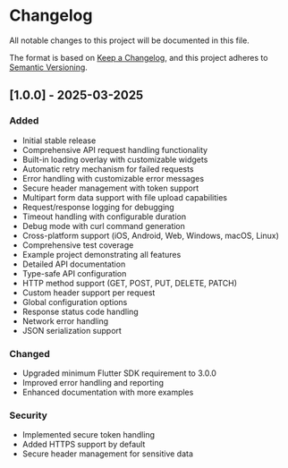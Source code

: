 # Changelog

All notable changes to this project will be documented in this file.

The format is based on [Keep a Changelog](https://keepachangelog.com/en/1.0.0/),
and this project adheres to [Semantic Versioning](https://semver.org/spec/v2.0.0.html).

## [1.0.0] - 2025-03-2025

### Added
- Initial stable release
- Comprehensive API request handling functionality
- Built-in loading overlay with customizable widgets
- Automatic retry mechanism for failed requests
- Error handling with customizable error messages
- Secure header management with token support
- Multipart form data support with file upload capabilities
- Request/response logging for debugging
- Timeout handling with configurable duration
- Debug mode with curl command generation
- Cross-platform support (iOS, Android, Web, Windows, macOS, Linux)
- Comprehensive test coverage
- Example project demonstrating all features
- Detailed API documentation
- Type-safe API configuration
- HTTP method support (GET, POST, PUT, DELETE, PATCH)
- Custom header support per request
- Global configuration options
- Response status code handling
- Network error handling
- JSON serialization support

### Changed
- Upgraded minimum Flutter SDK requirement to 3.0.0
- Improved error handling and reporting
- Enhanced documentation with more examples

### Security
- Implemented secure token handling
- Added HTTPS support by default
- Secure header management for sensitive data


